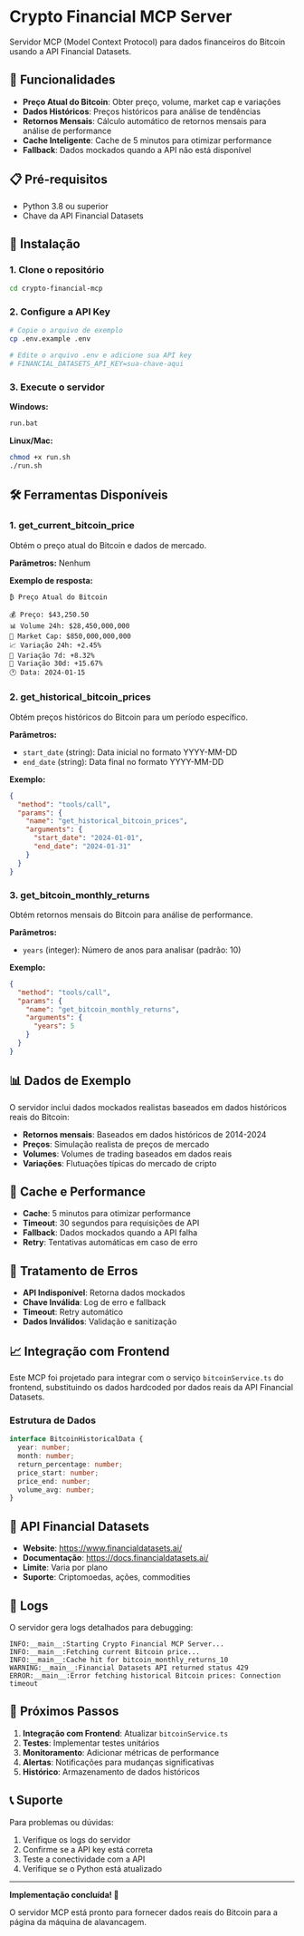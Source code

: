 # Crypto Financial MCP Server

Servidor MCP (Model Context Protocol) para dados financeiros do Bitcoin usando a API Financial Datasets.

## 🚀 Funcionalidades

- **Preço Atual do Bitcoin**: Obter preço, volume, market cap e variações
- **Dados Históricos**: Preços históricos para análise de tendências
- **Retornos Mensais**: Cálculo automático de retornos mensais para análise de performance
- **Cache Inteligente**: Cache de 5 minutos para otimizar performance
- **Fallback**: Dados mockados quando a API não está disponível

## 📋 Pré-requisitos

- Python 3.8 ou superior
- Chave da API Financial Datasets

## 🔧 Instalação

### 1. Clone o repositório
```bash
cd crypto-financial-mcp
```

### 2. Configure a API Key
```bash
# Copie o arquivo de exemplo
cp .env.example .env

# Edite o arquivo .env e adicione sua API key
# FINANCIAL_DATASETS_API_KEY=sua-chave-aqui
```

### 3. Execute o servidor

**Windows:**
```bash
run.bat
```

**Linux/Mac:**
```bash
chmod +x run.sh
./run.sh
```

## 🛠️ Ferramentas Disponíveis

### 1. get_current_bitcoin_price
Obtém o preço atual do Bitcoin e dados de mercado.

**Parâmetros:** Nenhum

**Exemplo de resposta:**
```
₿ Preço Atual do Bitcoin

💰 Preço: $43,250.50
📊 Volume 24h: $28,450,000,000
🏦 Market Cap: $850,000,000,000
📈 Variação 24h: +2.45%
📅 Variação 7d: +8.32%
📆 Variação 30d: +15.67%
🕐 Data: 2024-01-15
```

### 2. get_historical_bitcoin_prices
Obtém preços históricos do Bitcoin para um período específico.

**Parâmetros:**
- `start_date` (string): Data inicial no formato YYYY-MM-DD
- `end_date` (string): Data final no formato YYYY-MM-DD

**Exemplo:**
```json
{
  "method": "tools/call",
  "params": {
    "name": "get_historical_bitcoin_prices",
    "arguments": {
      "start_date": "2024-01-01",
      "end_date": "2024-01-31"
    }
  }
}
```

### 3. get_bitcoin_monthly_returns
Obtém retornos mensais do Bitcoin para análise de performance.

**Parâmetros:**
- `years` (integer): Número de anos para analisar (padrão: 10)

**Exemplo:**
```json
{
  "method": "tools/call",
  "params": {
    "name": "get_bitcoin_monthly_returns",
    "arguments": {
      "years": 5
    }
  }
}
```

## 📊 Dados de Exemplo

O servidor inclui dados mockados realistas baseados em dados históricos reais do Bitcoin:

- **Retornos mensais**: Baseados em dados históricos de 2014-2024
- **Preços**: Simulação realista de preços de mercado
- **Volumes**: Volumes de trading baseados em dados reais
- **Variações**: Flutuações típicas do mercado de cripto

## 🔄 Cache e Performance

- **Cache**: 5 minutos para otimizar performance
- **Timeout**: 30 segundos para requisições de API
- **Fallback**: Dados mockados quando a API falha
- **Retry**: Tentativas automáticas em caso de erro

## 🚨 Tratamento de Erros

- **API Indisponível**: Retorna dados mockados
- **Chave Inválida**: Log de erro e fallback
- **Timeout**: Retry automático
- **Dados Inválidos**: Validação e sanitização

## 📈 Integração com Frontend

Este MCP foi projetado para integrar com o serviço `bitcoinService.ts` do frontend, substituindo os dados hardcoded por dados reais da API Financial Datasets.

### Estrutura de Dados

```typescript
interface BitcoinHistoricalData {
  year: number;
  month: number;
  return_percentage: number;
  price_start: number;
  price_end: number;
  volume_avg: number;
}
```

## 🔗 API Financial Datasets

- **Website**: https://www.financialdatasets.ai/
- **Documentação**: https://docs.financialdatasets.ai/
- **Limite**: Varia por plano
- **Suporte**: Criptomoedas, ações, commodities

## 📝 Logs

O servidor gera logs detalhados para debugging:

```
INFO:__main__:Starting Crypto Financial MCP Server...
INFO:__main__:Fetching current Bitcoin price...
INFO:__main__:Cache hit for bitcoin_monthly_returns_10
WARNING:__main__:Financial Datasets API returned status 429
ERROR:__main__:Error fetching historical Bitcoin prices: Connection timeout
```

## 🎯 Próximos Passos

1. **Integração com Frontend**: Atualizar `bitcoinService.ts`
2. **Testes**: Implementar testes unitários
3. **Monitoramento**: Adicionar métricas de performance
4. **Alertas**: Notificações para mudanças significativas
5. **Histórico**: Armazenamento de dados históricos

## 📞 Suporte

Para problemas ou dúvidas:

1. Verifique os logs do servidor
2. Confirme se a API key está correta
3. Teste a conectividade com a API
4. Verifique se o Python está atualizado

---

**Implementação concluída! 🎉**

O servidor MCP está pronto para fornecer dados reais do Bitcoin para a página da máquina de alavancagem.
